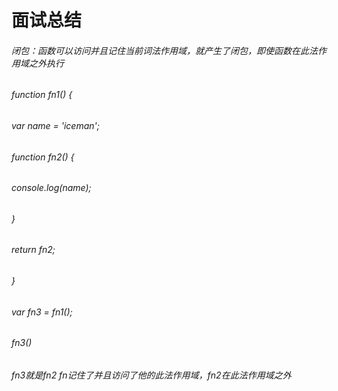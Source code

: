 <h1>面试总结</h1>
<h6>闭包：函数可以访问并且记住当前词法作用域，就产生了闭包，即使函数在此法作用域之外执行</h6>
<h6>function fn1() {</h6>
	<h6>var name = 'iceman';</h6>
	<h6>function fn2() {</h6>
		<h6>console.log(name);</h6>
	<h6>}</h6>
	<h6>return fn2;</h6>
<h6>}</h6>
<h6>var fn3 = fn1();</h6>
<h6>fn3()</h6>
<h6>fn3就是fn2  fn记住了并且访问了他的此法作用域，fn2在此法作用域之外</h6>

       
